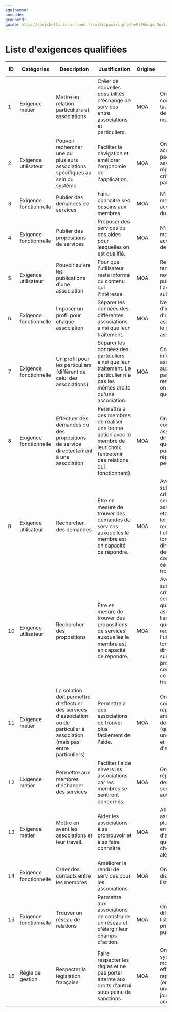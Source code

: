 ```yaml
---
equipemoa: 
nomcode: 
groupetd: 
guide: http://casisbelli.insa-rouen.fr/wiki/pmwiki.php?n=FilRouge.QualifierExigence
---
```

# Liste d'exigences qualifiées







| ID | Catégories             | Description                                                                                                                     | Justification                                                                                                                  | Origine | Critères de satisfaction                                                                                                                                                                                                 | Contentement MOA | Mécontentement MOA | Exigences Dépendantes | Exigences conflictuelles |
|----|------------------------|---------------------------------------------------------------------------------------------------------------------------------|--------------------------------------------------------------------------------------------------------------------------------|---------|--------------------------------------------------------------------------------------------------------------------------------------------------------------------------------------------------------------------------|------------------|--------------------|-----------------------|--------------------------|
| 1  | Exigence métier        | Mettre en relation particuliers et associations                                                                                 | Créer de nouvelles possibilités d'échange de services entre associations et particuliers.                                      | MOA     | On doit pouvoir consulter les taux et le temps de réponse des membres.                                                                                                                                                   | 3                | 5                  | 12                    |                          |
| 2  | Exigence utilisateur   | Pouvoir rechercher une ou plusieurs associations spécifiques au sein du système                                                 | Faciliter la navigation et améliorer l'ergonomie de l'application.                                                             | MOA     | On doit pouvoir accéder à la page d'une association qui répond à des critères spécifiés par l'utilisateur.                                                                                                               | 4                | 4                  | 6                     |                          |
| 3  | Exigence fonctionnelle | Publier des demandes de services                                                                                                | Faire connaitre ses besoins aux membres.                                                                                       | MOA     | N'importe quel membre peut accéder au détail du besoin.                                                                                                                                                                  | 2                | 5                  |                       |                          |
| 4  | Exigence fonctionnelle | Publier des propositions de services                                                                                            | Proposer des services ou des aides pour lesquelles on est qualifié.                                                            | MOA     | N'importe quel membre peut accéder au détail de la proposition.                                                                                                                                                          | 2                | 5                  |                       |                          |
| 5  | Exigence utilisateur   | Pouvoir suivre les publications d'une association                                                                               | Pour que l'utilisateur reste informé du contenu qui l'intéresse.                                                               | MOA     | Recevoir en temps réel des notifications de publication de l'association suivie.                                                                                                                                         | 5                | 2                  | 6                     |                          |
| 6  | Exigence fonctionnelle | Imposer un profil pour chaque association                                                                                       | Séparer les données des différentes associations ainsi que leur traitement.                                                    | MOA     | Ne pas voir d'informations d'une autre association sur le profil d'autres assocations.                                                                                                                                   | 2                | 5                  |                       |                          |
| 7  | Exigence fonctionnelle | Un profil pour les particuliers (différent de celui des associations)                                                           | Séparer les données des particuliers  ainsi que leur traitement. Le particulier n'a pas les mêmes droits qu'une association.   | MOA     | Concernant les informations des associations auxquelles le particulier a rendu service, on n'affichera que leur nom.                                                                                                     | 2                | 5                  |                       |                          |
| 8  | Exigence fonctionnelle | Effectuer des demandes ou des propositions de service directectement à une association                                          | Permettre à des membres de réaliser une bonne action avec le membre de leur choix (entretenir des relations qui fonctionnent). | MOA     | On doit pouvoir contacter une association directement et que celle-ci puisse nous répondre personnellement.                                                                                                              | 3                | 4                  | 6, 3 et 4             |                          |
| 9  | Exigence utilisateur   | Rechercher des demandes                                                                                                         | Être en mesure de trouver des demandes de services auxquelles le membre est en capacité de répondre.                           | MOA     | Avoir suffisament de critères (objet, secteur, durée, association liée, etc) pour que lors de sa recherche, l'utilisateur tombe directement sur des demandes correspondant à ce qu'il voulait trouver.                   | 3                | 4                  | 2                     |                          |
| 10 | Exigence utilisateur   | Rechercher des propositions                                                                                                     | Être en mesure de trouver des propositions de services auxquelles le membre est en capacité de répondre.                       | MOA     | Avoir suffisament de critères (objet, secteur, durée, qualification, association liée,etc) pour que lors de sa recherche, l'utilisateur tombe directement sur,des propositions correspondant à ce qu'il voulait trouver. | 3                | 4                  | 3                     |                          |
| 11 | Exigence métier        | La solution doit permettre d'effectuer des services d'association ou de particulier à association (mais pas entre particuliers) | Permettre à des associations de trouver plus facilement de l'aide.                                                             | MOA     | On doit pouvoir consulter et répondre à des annonces venant de particuliers (quand on est une association) et d'associations.                                                                                            | 2                | 5                  | 7                     |                          |
| 12 | Exigence métier        | Permettre aux membres d'échanger des services                                                                                   | Faciliter l'aide envers les associations car les membres se sentiront concernés.                                               | MOA     | On doit pouvoir répondre aux demandes de services par un autre service.                                                                                                                                                  | 2                | 5                  | 3 et 4                |                          |
| 13 | Exigence métier        | Mettre en avant les associations et leur travail.                                                                               | Aider les associations à se promouvoir et à se faire connaître.                                                                | MOA     | Afficher les associations les plus impliquées en page d'accueil ainsi que certaines choisies aléatoirement.                                                                                                              | 5                | 2                  | 6 et 12               |                          |
| 14 | Exigence fonctionnelle | Créer des contacts entre les membres                                                                                            | Améliorer le rendu de services pour les associations.                                                                          | MOA     | On doit pouvoir disposer d'une liste de contacts.                                                                                                                                                                        | 4                | 3                  | 1                     |                          |
| 15 | Exigence fonctionnelle | Trouver un réseau de relations                                                                                                  | Permettre aux associations de construire un réseau et d'élargir leur champs d'action.                                          | MOA     | On doit pouvoir différencier une liste de contacts privée et une publique.                                                                                                                                               | 5                | 3                  | 1                     |                          |
| 16 | Règle de gestion       | Respecter la législation française                                                                                              | Faire respecter les règles et ne pas porter atteinte aux droits d'autrui sous peine de sanctions.                              | MOA     | On doit avoir un système de modération efficace et rapide à réagir (on considère une demi-journée comme acceptable).                                                                                                     | 2                | 5                  |                       | 3, 4, 6, 7 et 8          |
